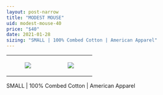 ```yaml
---
layout: post-narrow
title: "MODEST MOUSE"
uid: modest-mouse-40
price: "$40"
date: 2021-01-28
sizing: "SMALL | 100% Combed Cotton | American Apparel"
---
```




<table style="width:100%;"><tr><td style="vertical-align:top;">
      <figure class="tmblr-full" data-orig-height="2048" data-orig-width="1365" data-orig-src="https://concertshirts.netlify.app/shirts/0454/0454-01.jpg"><img src="https://64.media.tumblr.com/e8106edeee2ae1ef1d4aad6862fbe0ef/5b27b37450b0e05b-6b/s540x810/1fd46a0c4a3d005bdc10dc63472ed15c612cff91.jpg" data-orig-height="2048" data-orig-width="1365" data-orig-src="https://concertshirts.netlify.app/shirts/0454/0454-01.jpg"/></figure></td>
    <td style="vertical-align:top;">
      <figure class="tmblr-full" data-orig-height="2048" data-orig-width="1365" data-orig-src="https://concertshirts.netlify.app/shirts/0454/0454-02.jpg"><img src="https://64.media.tumblr.com/0d0f3e813ec61f085aa988f410682227/5b27b37450b0e05b-61/s540x810/ee34d9a7e307a9680f968a182958295123288b5d.jpg" data-orig-height="2048" data-orig-width="1365" data-orig-src="https://concertshirts.netlify.app/shirts/0454/0454-02.jpg"/></figure></td>
  </tr></table><p>
  SMALL | 100% Combed Cotton | American Apparel
</p>

